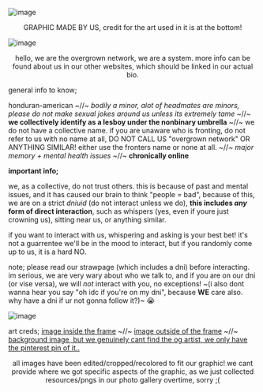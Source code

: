 ![image](https://images-ext-1.discordapp.net/external/0pjqlp_fW72EVmznOt_bbPk2AftU1EuS2gM09AjOJFw/https/files.catbox.moe/fli47z.png?format=webp&quality=lossless&width=1185&height=736)
   <p align="center"> GRAPHIC MADE BY US, credit for the art used in it is at the bottom!   <p align="center">

![image](https://64.media.tumblr.com/8c36195a4ad1b0a3bc188a9e68c6c575/6c940d95a3f14f7d-c1/s2048x3072/264f838f9e3060fc3886f386577419f71cb9d3a4.pnj)

  <p align="center"> hello, we are the overgrown network, we are a system. more info can be found about us in our other websites, which should be linked in our actual bio. <p align="center">


general info to know;

honduran-american ~//~  *bodily a minor, alot of headmates are minors, please do not make sexual jokes around us unless its extremely tame* ~//~ **we collectively identify as a lesboy under the nonbinary umbrella** ~//~ we do not have a collective name. if you are unaware who is fronting, do not refer to us with no name at all, DO NOT CALL US "overgrown network" OR ANYTHING SIMILAR! either use the fronters name or none at all. ~//~ *major memory + mental health issues* ~//~ **chronically online**


**important info;**

we, as a collective, do not trust others. this is because of past and mental issues, and it has caused our brain to think "people = bad", because of this, we are on a strict _dniuid_ (do not interact unless we do), **this includes _any_ form of direct interaction**, such as whispers (yes, even if youre just crowning us), sitting near us, or anything similar. 

if you want to interact with us, whispering and asking is your best bet! it's not a guarrentee we'll be in the mood to interact, but if you randomly come up to us, it is a hard NO.

note; please read our strawpage (which includes a dni) before interacting. im serious, we are very wary about who we talk to, and if you are on our dni (or vise versa), we will *not* interact with you, no exceptions! ~(i also dont wanna hear you say "oh idc if you're on my dni", because **WE** care also. why have a dni if ur not gonna follow it?)~ :sob:

![image](https://64.media.tumblr.com/8c36195a4ad1b0a3bc188a9e68c6c575/6c940d95a3f14f7d-c1/s2048x3072/264f838f9e3060fc3886f386577419f71cb9d3a4.pnj)

art creds; [image inside the frame](https://www.tumblr.com/tttantan/776640997249712129/i-love-moon) ~//~ [image outside of the frame](https://www.tumblr.com/nervolt/773665724658040832) ~//~ [background image, but we genuinely cant find the og artist, we only have the pinterest pin of it..](https://pin.it/uOf8YPDno)

<p align="center"> all images have been edited/cropped/recolored to fit our graphic! we cant provide where we got specific aspects of the graphic, as we just collected resources/pngs in our photo gallery overtime, sorry ;( <p align="center">
